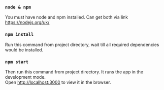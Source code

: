 ### `node & npm`

You must have node and npm installed. Can get both via link https://nodejs.org/uk/

### `npm install`

Run this command from project directory, wait till all required dependencies would be installed.

### `npm start`

Then run this command from project directory.
It runs the app in the development mode.<br>
Open [http://localhost:3000](http://localhost:3000) to view it in the browser.
